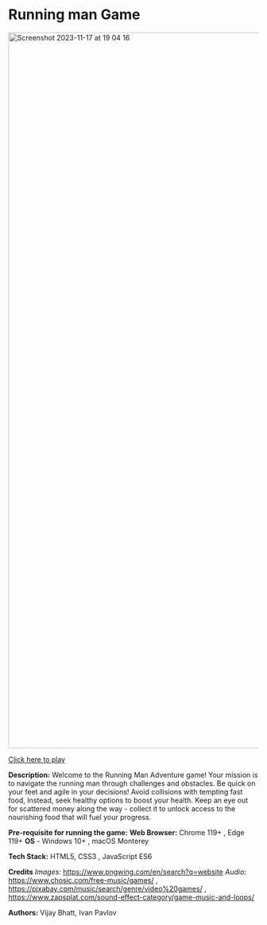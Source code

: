 # Running man Game

<img width="1440" alt="Screenshot 2023-11-17 at 19 04 16" src="https://github.com/12Ivan03/runningman/assets/144702214/9454ae7b-b6da-4736-8c80-f8f7759c9fd2">

[Click here to play](https://12ivan03.github.io/runningman/)

**Description:**
Welcome to the Running Man Adventure game! Your mission is to navigate the running man through challenges and obstacles. Be quick on your feet and agile in your decisions! Avoid collisions with tempting fast food, Instead, seek healthy options to boost your health. Keep an eye out for scattered money along the way - collect it to unlock access to the nourishing food that will fuel your progress.

**Pre-requisite for running the game:**
**Web Browser:** Chrome 119+ , Edge 119+
**OS** - Windows 10+ , macOS Monterey

**Tech Stack:**
HTML5, CSS3 , JavaScript ES6

**Credits**
*Images:* https://www.pngwing.com/en/search?q=website 
*Audio:* https://www.chosic.com/free-music/games/ , https://pixabay.com/music/search/genre/video%20games/ , https://www.zapsplat.com/sound-effect-category/game-music-and-loops/

**Authors:** Vijay Bhatt, Ivan Pavlov

